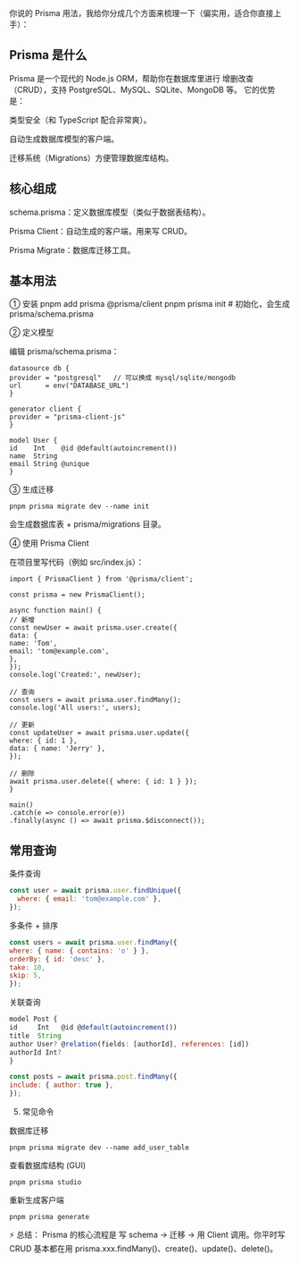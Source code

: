 你说的 Prisma 用法，我给你分成几个方面来梳理一下（偏实用，适合你直接上手）：

## Prisma 是什么

Prisma 是一个现代的 Node.js ORM，帮助你在数据库里进行 增删改查（CRUD），支持 PostgreSQL、MySQL、SQLite、MongoDB 等。
它的优势是：

类型安全（和 TypeScript 配合非常爽）。

自动生成数据库模型的客户端。

迁移系统（Migrations）方便管理数据库结构。

## 核心组成

schema.prisma：定义数据库模型（类似于数据表结构）。

Prisma Client：自动生成的客户端，用来写 CRUD。

Prisma Migrate：数据库迁移工具。

## 基本用法
① 安装
   pnpm add prisma @prisma/client
   pnpm prisma init   # 初始化，会生成 prisma/schema.prisma

② 定义模型

编辑 prisma/schema.prisma：

```shell
datasource db {
provider = "postgresql"   // 可以换成 mysql/sqlite/mongodb
url      = env("DATABASE_URL")
}

generator client {
provider = "prisma-client-js"
}

model User {
id    Int    @id @default(autoincrement())
name  String
email String @unique
}
```

③ 生成迁移

```shell
pnpm prisma migrate dev --name init
```

会生成数据库表 + prisma/migrations 目录。

④ 使用 Prisma Client

在项目里写代码（例如 src/index.js）：

```nodejs
import { PrismaClient } from '@prisma/client';

const prisma = new PrismaClient();

async function main() {
// 新增
const newUser = await prisma.user.create({
data: {
name: 'Tom',
email: 'tom@example.com',
},
});
console.log('Created:', newUser);

// 查询
const users = await prisma.user.findMany();
console.log('All users:', users);

// 更新
const updateUser = await prisma.user.update({
where: { id: 1 },
data: { name: 'Jerry' },
});

// 删除
await prisma.user.delete({ where: { id: 1 } });
}

main()
.catch(e => console.error(e))
.finally(async () => await prisma.$disconnect());
```

##  常用查询

条件查询

```js
const user = await prisma.user.findUnique({
  where: { email: 'tom@example.com' },
});

```


多条件 + 排序

```js
const users = await prisma.user.findMany({
where: { name: { contains: 'o' } },
orderBy: { id: 'desc' },
take: 10,
skip: 5,
});

```


关联查询

```js
model Post {
id     Int   @id @default(autoincrement())
title  String
author User? @relation(fields: [authorId], references: [id])
authorId Int?
}

const posts = await prisma.post.findMany({
include: { author: true },
});
```

5. 常见命令

数据库迁移

```shell
pnpm prisma migrate dev --name add_user_table

```

查看数据库结构 (GUI)

```shell
pnpm prisma studio

```

重新生成客户端

```shell
pnpm prisma generate

```

⚡ 总结：
Prisma 的核心流程是 写 schema → 迁移 → 用 Client 调用。你平时写 CRUD 基本都在用 prisma.xxx.findMany()、create()、update()、delete()。